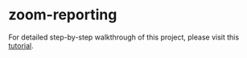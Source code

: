 # zoom-reporting

For detailed step-by-step walkthrough of this project, please visit this [tutorial](https://medium.com/swlh/how-i-automate-my-church-organisations-zoom-meeting-attendance-reporting-with-python-419dfe7da58c?source=friends_link&sk=3a6b1c653554c6985590b2ace8f00d9d).
